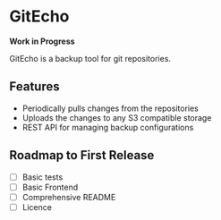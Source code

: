# GitEcho

**Work in Progress**

GitEcho is a backup tool for git repositories.

## Features

- Periodically pulls changes from the repositories
- Uploads the changes to any S3 compatible storage
- REST API for managing backup configurations

## Roadmap to First Release

- [ ] Basic tests
- [ ] Basic Frontend
- [ ] Comprehensive README
- [ ] Licence
